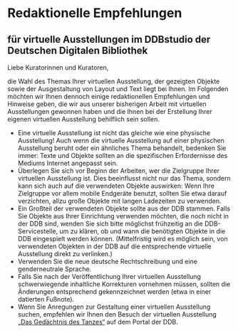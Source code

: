 # Redaktionelle Empfehlungen

## für virtuelle Ausstellungen im DDBstudio der Deutschen Digitalen Bibliothek

Liebe Kuratorinnen und Kuratoren, 

die Wahl des Themas Ihrer virtuellen Ausstellung, der gezeigten Objekte sowie der Ausgestaltung von Layout und Text liegt bei Ihnen. Im Folgenden möchten wir Ihnen dennoch einige redaktionellen Empfehlungen und Hinweise geben, die wir aus unserer bisherigen Arbeit mit virtuellen Ausstellungen gewonnen haben und die Ihnen bei der Erstellung Ihrer eigenen virtuellen Ausstellung behilflich sein sollen. 

-    Eine virtuelle Ausstellung ist nicht das gleiche wie eine physische Ausstellung! Auch wenn die virtuelle Ausstellung auf einer physischen Ausstellung beruht oder ein ähnliches Thema behandelt, bedenken Sie immer: Texte und Objekte sollten an die spezifischen Erfordernisse des Mediums Internet angepasst sein.
-    Überlegen Sie sich vor Beginn der Arbeiten, wer die Zielgruppe Ihrer virtuellen Ausstellung ist. Dies beeinflusst nicht nur das Thema, sondern kann sich auch auf die verwendeten Objekte auswirken: Wenn Ihre Zielgruppe vor allem mobile Endgeräte benutzt, sollten Sie etwa darauf verzichten, allzu große Objekte mit langen Ladezeiten zu verwenden.
-    Ein Großteil der verwendeten Objekte sollte aus der DDB stammen. Falls Sie Objekte aus Ihrer Einrichtung verwenden möchten, die noch nicht in der DDB sind, wenden Sie sich bitte möglichst frühzeitig an die DDB-Servicestelle, um zu klären, ob und wann die benötigten Objekte in die DDB eingespielt werden können. (Mittelfristig wird es möglich sein, von verwendeten Objekten in der DDB auf die entsprechende virtuelle Ausstellung direkt zu verlinken.)
-    Verwenden Sie die neue deutsche Rechtschreibung und eine genderneutrale Sprache.
-    Falls Sie nach der Veröffentlichung Ihrer virtuellen Ausstellung schwerwiegende inhaltliche Korrekturen vornehmen müssen, sollten die Änderungen entsprechend gekennzeichnet werden (etwa in einer datierten Fußnote).
-    Wenn Sie Anregungen zur Gestaltung einer virtuellen Ausstellung suchen, empfehlen wir Ihnen den Besuch der virtuellen Ausstellung [„Das Gedächtnis des Tanzes“](http://ausstellungen.deutsche-digitale-bibliothek.de/tanz/) auf dem Portal der DDB.
